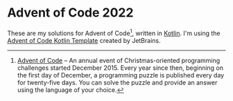 # Advent of Code 2022

These are my solutions for Advent of Code[^aoc], written in [Kotlin][kotlin].
I'm using the [Advent of Code Kotlin Template][template] created by JetBrains.

[^aoc]:
    [Advent of Code][aoc] – An annual event of Christmas-oriented programming challenges started December 2015.
    Every year since then, beginning on the first day of December, a programming puzzle is published every day
    for twenty-five days.
    You can solve the puzzle and provide an answer using the language of your choice.

[aoc]: https://adventofcode.com
[kotlin]: https://kotlinlang.org
[template]: https://github.com/kotlin-hands-on/advent-of-code-kotlin-template
